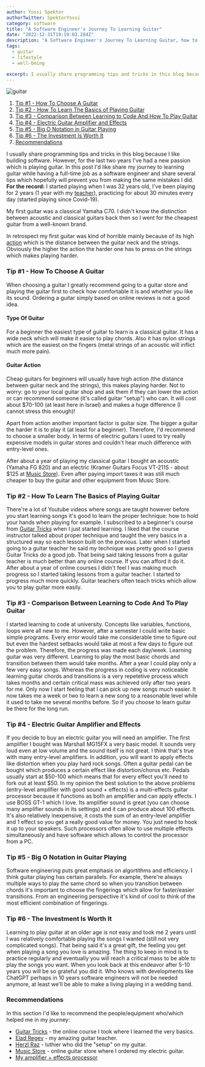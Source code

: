```yaml
---
author: Yossi Spektor
authorTwitter: SpektorYossi
category: software
title: "A Software Engineer's Journey To Learning Guitar"
date: "2022-12-31T19:19:03.284Z"
description: "A Software Engineer's Journey To Learning Guitar, how to learn guitar being a programmer, how to learn guitar as a grown-up, how to learn a guitar with a full time job."
tags:
  - guitar
  - lifestyle
  - well-being

excerpt: I usually share programming tips and tricks in this blog because I like building software. However, for the last two years I've had a new passion which is playing guitar...
---
```


![guitar](/images/blog/guitar-pc.jpeg)

1. [Tip #1 - How To Choose A Guitar](#how-to-choose-guitar)
2. [Tip #2 - How To Learn The Basics of Playing Guitar](#how-to-learn)
3. [Tip #3 - Comparison Between Learning to Code And How To Play Guitar](#comparison)
4. [Tip #4 - Electric Guitar Amplifier and Effects](#effects)
5. [Tip #5 - Big O Notation in Guitar Playing](#big-o)
6. [Tip #6 - The Investment Is Worth It](#investment)
7. [Recommendations](#recommendations)

I usually share programming tips and tricks in this blog because I like building software. However, for the last two years I've had a new passion which is playing guitar. In this post I'd like share my journey to learning guitar while having a full-time job as a software engineer and share several tips which hopefully will prevent you from making the same mistakes I did. **For the record:** I started playing when I was 32 years old, I've been playing for 2 years (1 year with my [teacher](https://www.eladregev.com)), practicing for about 30 minutes every day (started playing since Covid-19).

My first guitar was a classical Yamaha C70. I didn't know the distinction between acoustic and classical guitars back then so I went for the cheapest guitar from a well-known brand.

In retrospect my first guitar was kind of horrible mainly because of its high [action](https://www.sweetwater.com/sweetcare/articles/guitar-setup-part-2-setting-action/) which is the distance between the guitar neck and the strings. Obviously the higher the action the harder one has to press on the strings which makes playing harder.

### <a name="how-to-choose-guitar"></a>Tip #1 - How To Choose A Guitar
When choosing a guitar I greatly recommend going to a guitar store and playing the guitar first to check how comfortable it is and whether you like its sound. Ordering a guitar simply based on online reviews is not a good idea.

#### Type Of Guitar
For a beginner the easiest type of guitar to learn is a classical guitar. It has a wide neck which will make it easier to play chords. Also it has nylon strings which are the easiest on the fingers (metal strings of an acoustic will inflict much more pain).

#### Guitar Action
Cheap guitars for beginners will usually have high action (the distance between guitar neck and the strings), this makes playing harder. Not to worry: go to your local guitar shop and ask them if they can lower the action or can recommend someone (it's called guitar "setup") who can. It will cost about $70-100 (at least here in Israel) and makes a huge difference (I cannot stress this enough)!

Apart from action another important factor is guitar size. The bigger a guitar the harder it is to play it (at least for a beginner). Therefore, I'd recommend to choose a smaller body. In terms of electric guitars I used to try really expensive models in guitar stores and couldn't hear much difference with entry-level ones.

After about a year of playing my classical guitar I bought an acoustic (Yamaha FG 820) and an electric (Kramer Guitars Focus VT-211S - about $125 at [Music Store](https://www.musicstore.com/en_OE/EUR/Kramer-Guitars-Focus-VT-211S-Pewter-Grey/art-GIT0051967-000)). Even after paying import taxes it was still much cheaper to buy the guitar and other equipment from Music Store.

### <a name="how-to-learn"></a>Tip #2 - How To Learn The Basics of Playing Guitar
There're a lot of Youtube videos where songs are taught however before you start learning songs it's good to learn the proper technique: how to hold your hands when playing for example. I subscribed to a beginner's course from [Guitar Tricks](https://www.guitartricks.com/home) when I just started learning. I liked that the course instructor talked about proper technique and taught the very basics in a structured way so each lesson built on the previous. Later when I started going to a guitar teacher he said my technique was pretty good so I guess Guitar Tricks do a good job. That being said taking lessons from a guitar teacher is much better than any online course. If you can afford it do it. After about a year of online courses I didn't feel I was making much progress so I started taking lessons from a guitar teacher. I started to progress much more quickly. Guitar teachers often teach tricks which allow you to play guitar more easily.

### <a name="comparison"></a>Tip #3 - Comparison Between Learning to Code And To Play Guitar
I started learning to code at university. Concepts like variables, functions, loops were all new to me. However, after a semester I could write basic simple programs. Every error would take me considerable time to figure out but even the hardest setbacks would take at most a few days to figure out the problem. Therefore, the progress was made each day/week. Learning guitar was very different. Learning to play the most basic chords and transition between them would take months. After a year I could play only a few very easy songs. Whereas the progress in coding is very noticeable learning guitar chords and transitions is a very repetetive process which takes months and certain critical mass was achieved only after two years for me. Only now I start feeling that I can pick up new songs much easier. It now takes me a week or two to learn a new song to a reasonable level while it used to take me several months before. So if you choose to learn guitar be there for the long run.

### <a name="effects"></a>Tip #4 - Electric Guitar Amplifier and Effects
If you decide to buy an electric guitar you will need an amplifier. The first amplifier I bought was Marshall MG15FX a very basic model. It sounds very loud even at low volume and the sound itself is not great. I think that's true with many entry-level amplifiers. In addition, you will want to apply effects like distortion when you play hard rock songs. Often a guitar pedal can be bought which produces a certain effect like distortion/chorus etc. Pedals usually start at $50-100 which means that for every effect you'll need to fork out at least $50. In my opinion the best solution to the above problems (entry-level amplifier with good sound + effects) is a multi-effects guitar processor because it functions as both an amplifier and can apply effects. I use BOSS GT-1 which I love. Its amplifier sound is great (you can choose many amplifier sounds in its settings) and it can produce about 100 effects. It's also relatively inexpensive, it costs the sum of an entry-level amplifier and 1 effect so you get a really good value for money. You just need to hook it up to your speakers. Such processors often allow to use multiple effects simultaneously and have software which allows to control the processor from a PC.

### <a name="big-o"></a>Tip #5 - Big O Notation in Guitar Playing
Software engineering puts great emphasis on algortithms and efficiency. I think guitar playing has certain parallels. For example, there're always multiple ways to play the same chord so when you transition between chords it's important to choose the fingerings which allow for faster/easier transitions. From an engineering perspective it's kind of cool to think of the most efficient combination of fingerings.

### <a name="investment"></a>Tip #6 - The Investment Is Worth It
Learning to play guitar at an older age is not easy and took me 2 years until I was relatively comfortable playing the songs I wanted (still not very complicated songs). That being said it's a great gift, the feeling you get when playing a song you love is amazing. The thing to keep in mind is to practice regularly and eventually you will reach a critical mass to be able to play the songs you want. When you look back at this endeavor after 5-10 years you will be so grateful you did it. Who knows with developments like ChatGPT perhaps in 10 years software engineers will not be needed anymore, at least we'll be able to make a living playing in a wedding band.

### <a name="recommendations"></a>Recommendations
In this section I'd like to recommend the people/equipment who/which helped me in my journey:

- [Guitar Tricks](https://www.guitartricks.com/home) - the online course I took where I learned the very basics.
- [Elad Regev](https://www.eladregev.com) - my amazing guitar teacher.
- [Herzl Raz](https://razguitars.business.site) - luthier who did the "setup" on my guitar.
- [Music Store](https://www.musicstore.com/en_OE/EUR) - online guitar store where I ordered my electric guitar.
- [My amplifier + effects processor](https://www.boss.info/global/products/gt-1/)